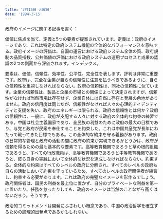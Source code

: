 ```yaml
---
title: '3月15日 火曜日'
date: '1994-3-15'
---
```


政府のイメージに関する記事を書く：

価値に焦点を当て、定義と5つの要素が提案されています。定義は：政府のイメージであり、これは特定の政府システム機能の全体的なパフォーマンスを意味する。政府イメージの評価は、自国の運営における政府システム全体の質、政府規制の品質指数、公共価値の評価における政府システムの運用プロセスと成果の認識の2つの側面から評価されます。インデックス。

要素は、価値、信頼性、効率性、公平性、完全性を表します。評判は非常に重要です。政府は、完全な企業が自らの信頼性に注意を払うべきであるように、自らの信頼性を重視しなければならない。政府の信頼性は、同社の信頼性に似ています。企業の信頼性は、製品と企業の市場との関係によって決定されますが、信頼性がなければ当然市場は存在せず、企業自体には自然に存在と発展の余地がありません。政府の信用度は同じだが、信頼性がなければ人々の心理的アイデンティティと支援を失い、政府のエネルギーは限られる。政府の信頼性とは何か？政府の信頼性は、一般に、政府が支配する人々に対する政府の全体的な約束の練習である。中国は社会主義国家であり、全民族の利益のために政府の最大の目標であり、与党と政府が民衆を奉仕することを約束した。これは中国共産党が長年にわたって戦ってきた目標でもある。この全体的な約束を守る義務があります。政府の日常的な管理と政府の活動の間に政府の約束が実現できるかどうかは、政府が信頼を得るための最も基本的な要素です。高等教育機関であろうと草の根的組織であろうと、すべての行政職員は、高等教育機関であろうと中等教育機関であろうと、彼ら自身の実践において全体的な状況を達成しなければならない。約束する。全体的な約束はすべてのレベルの政府に分解され、すべてのレベルの政府も自らの活動において約束を守っているため、すべてのレベルの政府関係者が練習し、約束する必要があります。これは政府の完璧なイメージを形作るでしょう。政府関係者は、国民の利益を最上位に置かず、自分のプライベートな利益を第一に置いたり、任務を怠ったりしても、政府のイメージは当然のことながら高くはないだろう。そうです。

政治的コミットメントは開発にふさわしい概念であり、中国の政治哲学を確立するための論理的出発点であるかもしれない。


